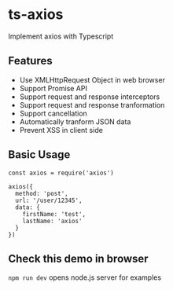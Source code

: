 # ts-axios
Implement axios with Typescript 


## Features
- Use XMLHttpRequest Object in web browser
- Support Promise API 
- Support request and response interceptors 
- Support request and response tranformation 
- Support cancellation 
- Automatically tranform JSON data 
- Prevent XSS in client side

## Basic Usage
```
const axios = require('axios')

axios({
  method: 'post',
  url: '/user/12345',
  data: {
    firstName: 'test',
    lastName: 'axios'
  }
})
```

## Check this demo in browser
```npm run dev``` opens node.js server for examples
